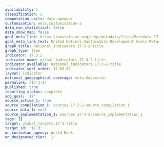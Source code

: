 ```yaml
---
availability: 1
classification: 2
computation_units: data.процент
customisation: meta.customisation-2
data_non_statistical: false
data_show_map: false
goal_meta_link: https://unstats.un.org/sdgs/metadata/files/Metadata-17-03-02.pdf
goal_meta_link_text: United Nations Sustainable Development Goals Metadata (pdf 468kB)
graph_title: national_indicators.17-3-2-title
graph_type: line
indicator: 17.3.2
indicator_name: global_indicators.17-3-2-title
indicator_available: national_indicators.17-3-2-title
indicator_sort_order: 17-03-02
layout: indicator
national_geographical_coverage: meta.Казахстан
permalink: /17-3-2/
published: true
reporting_status: complete
sdg_goal: '17'
source_active_1: true
source_compilation_1: sources.17-3-2-source_compilation_1
source_data_1: null
source_implementation_1: sources.17-3-2-source_implementation_1
tags: []
target: global_targets.17-3-title
target_id: '17.3'
un_custodian_agency: World Bank
un_designated_tier: '1'
---
```

